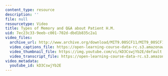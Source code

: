 ```yaml
---
content_type: resource
description: ''
file: null
resourcetype: Video
title: Types of Memory and Q&A about Patient H.M.
uid: 7ec23c33-9eeb-c001-702d-dbd1b835c2a1
video_files:
  archive_url: http://www.archive.org/download/MIT9.00SCF11/MIT9_00SCF11_lec11_300k.mp4
  video_captions_file: https://open-learning-course-data-rc.s3.amazonaws.com/9-00sc-introduction-to-psychology-fall-2011/29f6432763d8518db560bf99cdb3d4ad_kD3CswjYb2E.vtt
  video_thumbnail_file: https://img.youtube.com/vi/kD3CswjYb2E/default.jpg
  video_transcript_file: https://open-learning-course-data-rc.s3.amazonaws.com/9-00sc-introduction-to-psychology-fall-2011/dfb143a274278f5c7b89383b58a67cea_kD3CswjYb2E.pdf
video_metadata:
  youtube_id: kD3CswjYb2E
---
```

